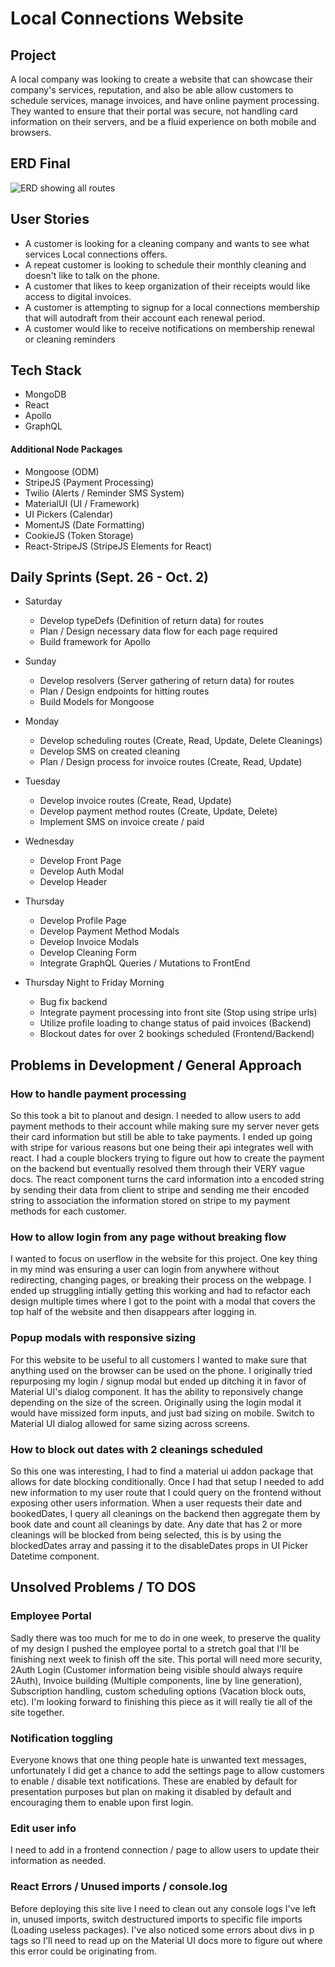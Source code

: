 # **Local Connections Website**

## **Project**

A local company was looking to create a website that can showcase their company's services, reputation, and also be able allow customers to schedule services, manage invoices, and have online payment processing. They wanted to ensure that their portal was secure, not handling card information on their servers, and be a fluid experience on both mobile and browsers.

## **ERD Final**

![ERD showing all routes](https://i.imgur.com/Tj1csgk.png)

## **User Stories**

- A customer is looking for a cleaning company and wants to see what services Local connections offers.
- A repeat customer is looking to schedule their monthly cleaning and doesn't like to talk on the phone.
- A customer that likes to keep organization of their receipts would like access to digital invoices.
- A customer is attempting to signup for a local connections membership that will autodraft from their account each renewal period.
- A customer would like to receive notifications on membership renewal or cleaning reminders

## **Tech Stack**

- MongoDB
- React
- Apollo
- GraphQL

#### **Additional Node Packages**
- Mongoose (ODM)
- StripeJS (Payment Processing)
- Twilio (Alerts / Reminder SMS System)
- MaterialUI (UI / Framework)
- UI Pickers (Calendar)
- MomentJS (Date Formatting)
- CookieJS (Token Storage)
- React-StripeJS (StripeJS Elements for React)

## **Daily Sprints (Sept. 26 - Oct. 2)**

- Saturday
  - Develop typeDefs (Definition of return data) for routes
  - Plan / Design necessary data flow for each page required
  - Build framework for Apollo

- Sunday
  - Develop resolvers (Server gathering of return data) for routes
  - Plan / Design endpoints for hitting routes
  - Build Models for Mongoose

- Monday
  - Develop scheduling routes (Create, Read, Update, Delete Cleanings)
  - Develop SMS on created cleaning
  - Plan / Design process for invoice routes (Create, Read, Update)

- Tuesday
  - Develop invoice routes (Create, Read, Update)
  - Develop payment method routes (Create, Update, Delete)
  - Implement SMS on invoice create / paid

- Wednesday
  - Develop Front Page
  - Develop Auth Modal
  - Develop Header

- Thursday
  - Develop Profile Page
  - Develop Payment Method Modals
  - Develop Invoice Modals
  - Develop Cleaning Form
  - Integrate GraphQL Queries / Mutations to FrontEnd

- Thursday Night to Friday Morning
  - Bug fix backend
  - Integrate payment processing into front site (Stop using stripe urls)
  - Utilize profile loading to change status of paid invoices (Backend)
  - Blockout dates for over 2 bookings scheduled (Frontend/Backend)

## **Problems in Development / General Approach**

### **How to handle payment processing**

So this took a bit to planout and design. I needed to allow users to add payment methods to their account while making sure my server never gets their card information but still be able to take payments. I ended up going with stripe for various reasons but one being their api integrates well with react. I had a couple blockers trying to figure out how to create the payment on the backend but eventually resolved them through their VERY vague docs. The react component turns the card information into a encoded string by sending their data from client to stripe and sending me their encoded string to association the information stored on stripe to my payment methods for each customer.

### **How to allow login from any page without breaking flow**

I wanted to focus on userflow in the website for this project. One key thing in my mind was ensuring a user can login from anywhere without redirecting, changing pages, or breaking their process on the webpage. I ended up struggling intially getting this working and had to refactor each design multiple times where I got to the point with a modal that covers the top half of the website and then disappears after logging in.

### **Popup modals with responsive sizing**

For this website to be useful to all customers I wanted to make sure that anything used on the browser can be used on the phone. I originally tried repurposing my login / signup modal but ended up ditching it in favor of Material UI's dialog component. It has the ability to reponsively change depending on the size of the screen. Originally using the login modal it would have missized form inputs, and just bad sizing on mobile. Switch to Material UI dialog allowed for same sizing across screens.

### **How to block out dates with 2 cleanings scheduled**

So this one was interesting, I had to find a material ui addon package that allows for date blocking conditionally. Once I had that setup I needed to add new information to my user route that I could query on the frontend without exposing other users information. When a user requests their date and bookedDates, I query all cleanings on the backend then aggregate them by book date and count all cleanings by date. Any date that has 2 or more cleanings will be blocked from being selected, this is by using the blockedDates array and passing it to the disableDates props in UI Picker Datetime component.

## **Unsolved Problems / TO DOS**

### **Employee Portal**

Sadly there was too much for me to do in one week, to preserve the quality of my design I pushed the employee portal to a stretch goal that I'll be finishing next week to finish off the site. This portal will need more security, 2Auth Login (Customer information being visible should always require 2Auth), Invoice building (Multiple components, line by line generation), Subscription handling, custom scheduling options (Vacation block outs, etc). I'm looking forward to finishing this piece as it will really tie all of the site together.

### **Notification toggling**

Everyone knows that one thing people hate is unwanted text messages, unfortunately I did get a chance to add the settings page to allow customers to enable / disable text notifications. These are enabled by default for presentation purposes but plan on making it disabled by default and encouraging them to enable upon first login.

### **Edit user info**

I need to add in a frontend connection / page to allow users to update their information as needed.

### **React Errors / Unused imports / console.log**

Before deploying this site live I need to clean out any console logs I've left in, unused imports, switch destructured imports to specific file imports (Loading useless packages). I've also noticed some errors about divs in p tags so I'll need to read up on the Material UI docs more to figure out where this error could be originating from.



